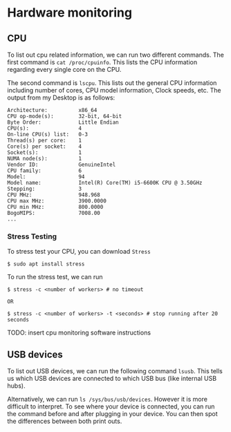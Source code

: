 # Hardware monitoring

## CPU
To list out cpu related information, we can run two different commands.
The first command is `cat /proc/cpuinfo`. This lists the CPU information regarding every single core on the CPU.

The second command is `lscpu`. This lists out the general CPU information including number of cores, CPU model information, Clock speeds, etc. The output from my Desktop is as follows:

```
Architecture:          x86_64
CPU op-mode(s):        32-bit, 64-bit
Byte Order:            Little Endian
CPU(s):                4
On-line CPU(s) list:   0-3
Thread(s) per core:    1
Core(s) per socket:    4
Socket(s):             1
NUMA node(s):          1
Vendor ID:             GenuineIntel
CPU family:            6
Model:                 94
Model name:            Intel(R) Core(TM) i5-6600K CPU @ 3.50GHz
Stepping:              3
CPU MHz:               948.968
CPU max MHz:           3900.0000
CPU min MHz:           800.0000
BogoMIPS:              7008.00
...

```

### Stress Testing
To stress test your CPU, you can download `Stress`
```
$ sudo apt install stress
```
To run the stress test, we can run
```
$ stress -c <number of workers> # no timeout

OR

$ stress -c <number of workers> -t <seconds> # stop running after 20 seconds
```

TODO: insert cpu monitoring software instructions

## USB devices

To list out USB devices, we can run the following command `lsusb`. This tells us which USB devices are connected to which USB bus (like internal USB hubs).

Alternatively, we can run `ls /sys/bus/usb/devices`. However it is more difficult to interpret. To see where your device is connected, you can run the command before and after plugging in your device. You can then spot the differences between both print outs.
